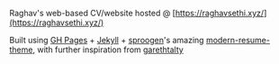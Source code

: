 Raghav's web-based CV/website hosted @ [https://raghavsethi.xyz/](https://raghavsethi.xyz/)

Built using [GH Pages](https://pages.github.com/) + [Jekyll](https://jekyllrb.com/) + [sproogen](https://github.com/sproogen)'s amazing [modern-resume-theme](https://github.com/sproogen/modern-resume-theme), with further inspiration from [garethtalty](https://github.com/garethtalty/garethtalty.github.io)
